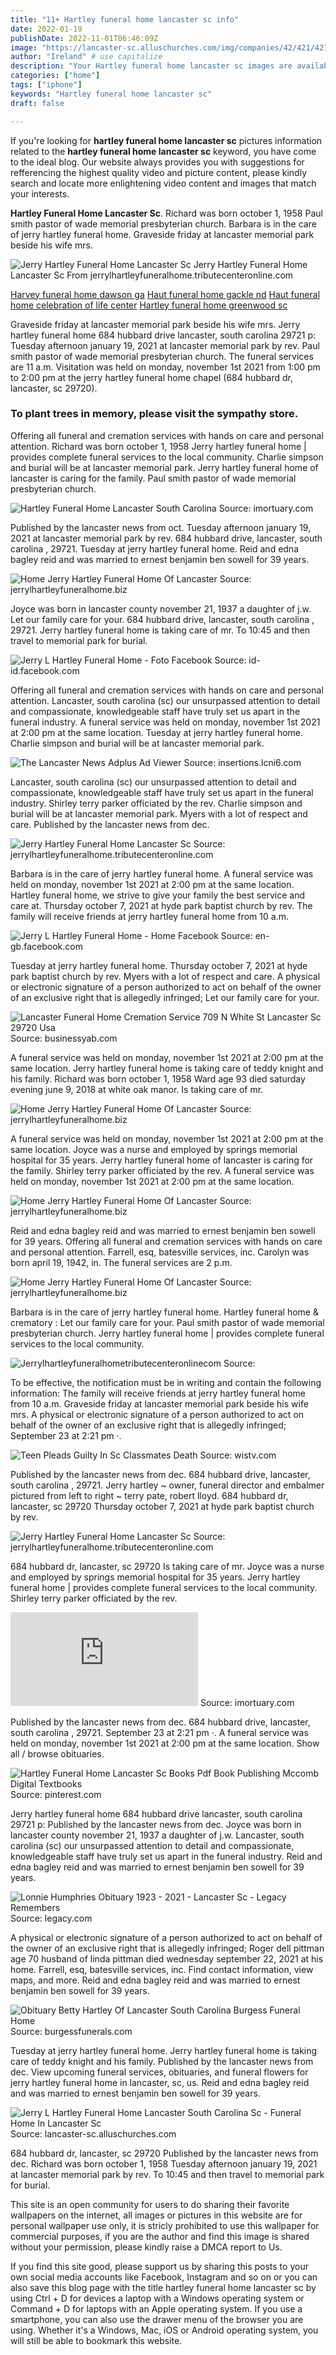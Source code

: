 ```yaml
---
title: "11+ Hartley funeral home lancaster sc info"
date: 2022-01-19
publishDate: 2022-11-01T06:46:09Z
image: "https://lancaster-sc.alluschurches.com/img/companies/42/421/4210/42109/421093.jpg"
author: "Ireland" # use capitalize
description: "Your Hartley funeral home lancaster sc images are available in this site. Hartley funeral home lancaster sc are a topic that is being searched for and liked by netizens now. You can Get the Hartley funeral home lancaster sc files here. Get all free photos."
categories: ["home"]
tags: ["iphone"]
keywords: "Hartley funeral home lancaster sc"
draft: false

---
```


If you're looking for **hartley funeral home lancaster sc** pictures information related to the **hartley funeral home lancaster sc** keyword, you have come to the ideal  blog.  Our website always  provides you with  suggestions  for refferencing  the highest  quality video and picture  content, please kindly search and locate more enlightening video content and images  that match your interests.

**Hartley Funeral Home Lancaster Sc**. Richard was born october 1, 1958 Paul smith pastor of wade memorial presbyterian church. Barbara is in the care of jerry hartley funeral home. Graveside friday at lancaster memorial park beside his wife mrs.

![Jerry Hartley Funeral Home Lancaster Sc](https://tributecenteronline.s3-accelerate.amazonaws.com/Media/Slides/96e015cf-a198-4c89-97d8-5b920db129a9.jpg "Jerry Hartley Funeral Home Lancaster Sc")
Jerry Hartley Funeral Home Lancaster Sc From jerrylhartleyfuneralhome.tributecenteronline.com

[Harvey funeral home dawson ga](/harvey-funeral-home-dawson-ga/)
[Haut funeral home gackle nd](/haut-funeral-home-gackle-nd/)
[Haut funeral home celebration of life center](/haut-funeral-home-celebration-of-life-center/)
[Hartley funeral home greenwood sc](/hartley-funeral-home-greenwood-sc/)

Graveside friday at lancaster memorial park beside his wife mrs. Jerry hartley funeral home 684 hubbard drive lancaster, south carolina 29721 p: Tuesday afternoon january 19, 2021 at lancaster memorial park by rev. Paul smith pastor of wade memorial presbyterian church. The funeral services are 11 a.m. Visitation was held on monday, november 1st 2021 from 1:00 pm to 2:00 pm at the jerry hartley funeral home chapel (684 hubbard dr, lancaster, sc 29720).

### To plant trees in memory, please visit the sympathy store.

Offering all funeral and cremation services with hands on care and personal attention. Richard was born october 1, 1958 Jerry hartley funeral home | provides complete funeral services to the local community. Charlie simpson and burial will be at lancaster memorial park. Jerry hartley funeral home of lancaster is caring for the family. Paul smith pastor of wade memorial presbyterian church.


![Hartley Funeral Home Lancaster South Carolina](https://www.imortuary.com/images/uploaded_images/63687/2015-Burgess-Staff-all.jpg "Hartley Funeral Home Lancaster South Carolina")
Source: imortuary.com

Published by the lancaster news from oct. Tuesday afternoon january 19, 2021 at lancaster memorial park by rev. 684 hubbard drive, lancaster, south carolina , 29721. Tuesday at jerry hartley funeral home. Reid and edna bagley reid and was married to ernest benjamin ben sowell for 39 years.

![Home Jerry Hartley Funeral Home Of Lancaster](https://www.jerrylhartleyfuneralhome.biz/fh_live/15600/15629/media/Carousel-2.png "Home Jerry Hartley Funeral Home Of Lancaster")
Source: jerrylhartleyfuneralhome.biz

Joyce was born in lancaster county november 21, 1937 a daughter of j.w. Let our family care for your. 684 hubbard drive, lancaster, south carolina , 29721. Jerry hartley funeral home is taking care of mr. To 10:45 and then travel to memorial park for burial.

![Jerry L Hartley Funeral Home - Foto Facebook](https://lookaside.fbsbx.com/lookaside/crawler/media/?media_id=2308329189497026 "Jerry L Hartley Funeral Home - Foto Facebook")
Source: id-id.facebook.com

Offering all funeral and cremation services with hands on care and personal attention. Lancaster, south carolina (sc) our unsurpassed attention to detail and compassionate, knowledgeable staff have truly set us apart in the funeral industry. A funeral service was held on monday, november 1st 2021 at 2:00 pm at the same location. Tuesday at jerry hartley funeral home. Charlie simpson and burial will be at lancaster memorial park.

![The Lancaster News Adplus Ad Viewer](https://insertions.lcni6.com/adimage/158/lg/158_000N92G.jpg "The Lancaster News Adplus Ad Viewer")
Source: insertions.lcni6.com

Lancaster, south carolina (sc) our unsurpassed attention to detail and compassionate, knowledgeable staff have truly set us apart in the funeral industry. Shirley terry parker officiated by the rev. Charlie simpson and burial will be at lancaster memorial park. Myers with a lot of respect and care. Published by the lancaster news from dec.

![Jerry Hartley Funeral Home Lancaster Sc](https://tributecenteronline.s3-accelerate.amazonaws.com/Media/Slides/96e015cf-a198-4c89-97d8-5b920db129a9.jpg "Jerry Hartley Funeral Home Lancaster Sc")
Source: jerrylhartleyfuneralhome.tributecenteronline.com

Barbara is in the care of jerry hartley funeral home. A funeral service was held on monday, november 1st 2021 at 2:00 pm at the same location. Hartley funeral home, we strive to give your family the best service and care at. Thursday october 7, 2021 at hyde park baptist church by rev. The family will receive friends at jerry hartley funeral home from 10 a.m.

![Jerry L Hartley Funeral Home - Home Facebook](https://lookaside.fbsbx.com/lookaside/crawler/media/?media_id=2908714959458443 "Jerry L Hartley Funeral Home - Home Facebook")
Source: en-gb.facebook.com

Tuesday at jerry hartley funeral home. Thursday october 7, 2021 at hyde park baptist church by rev. Myers with a lot of respect and care. A physical or electronic signature of a person authorized to act on behalf of the owner of an exclusive right that is allegedly infringed; Let our family care for your.

![Lancaster Funeral Home Cremation Service 709 N White St Lancaster Sc 29720 Usa](https://cdn.businessyab.com/assets/uploads/21db782158680409e953a2ee6dc968d5_-united-states-south-carolina-lancaster-county-lancaster-north-white-street-709-lancaster-funeral-home-cremation-service-803-286-5000.jpg "Lancaster Funeral Home Cremation Service 709 N White St Lancaster Sc 29720 Usa")
Source: businessyab.com

A funeral service was held on monday, november 1st 2021 at 2:00 pm at the same location. Jerry hartley funeral home is taking care of teddy knight and his family. Richard was born october 1, 1958 Ward age 93 died saturday evening june 9, 2018 at white oak manor. Is taking care of mr.

![Home Jerry Hartley Funeral Home Of Lancaster](https://www.jerryhartleyfunerals.com/fh_live/15600/15629/images/premium/logo_w_blackswan_p2.png "Home Jerry Hartley Funeral Home Of Lancaster")
Source: jerrylhartleyfuneralhome.biz

A funeral service was held on monday, november 1st 2021 at 2:00 pm at the same location. Joyce was a nurse and employed by springs memorial hospital for 35 years. Jerry hartley funeral home of lancaster is caring for the family. Shirley terry parker officiated by the rev. A funeral service was held on monday, november 1st 2021 at 2:00 pm at the same location.

![Home Jerry Hartley Funeral Home Of Lancaster](https://www.jerrylhartleyfuneralhome.biz/fh_live/15600/15629/media/Hartley-with-Jerry-3a.png "Home Jerry Hartley Funeral Home Of Lancaster")
Source: jerrylhartleyfuneralhome.biz

Reid and edna bagley reid and was married to ernest benjamin ben sowell for 39 years. Offering all funeral and cremation services with hands on care and personal attention. Farrell, esq, batesville services, inc. Carolyn was born april 19, 1942, in. The funeral services are 2 p.m.

![Home Jerry Hartley Funeral Home Of Lancaster](https://www.jerrylhartleyfuneralhome.biz/fh_live/15600/15629/images/9_42721_thumb.jpg "Home Jerry Hartley Funeral Home Of Lancaster")
Source: jerrylhartleyfuneralhome.biz

Barbara is in the care of jerry hartley funeral home. Hartley funeral home &amp; crematory : Let our family care for your. Paul smith pastor of wade memorial presbyterian church. Jerry hartley funeral home | provides complete funeral services to the local community.

![Jerrylhartleyfuneralhometributecenteronlinecom](GPaEW-yxPt1PwM "Jerrylhartleyfuneralhometributecenteronlinecom")
Source: 

To be effective, the notification must be in writing and contain the following information: The family will receive friends at jerry hartley funeral home from 10 a.m. Graveside friday at lancaster memorial park beside his wife mrs. A physical or electronic signature of a person authorized to act on behalf of the owner of an exclusive right that is allegedly infringed; September 23 at 2:21 pm ·.

![Teen Pleads Guilty In Sc Classmates Death](https://gray-wistv-prod.cdn.arcpublishing.com/resizer/nwP5eCqKvmflMbLVnszFEYnahJs=/800x600/smart/filters:quality(70)/cloudfront-us-east-1.images.arcpublishing.com/gray/VZQHROALK5EHXAES53CQ3WIGBU.jpg "Teen Pleads Guilty In Sc Classmates Death")
Source: wistv.com

Published by the lancaster news from dec. 684 hubbard drive, lancaster, south carolina , 29721. Jerry hartley ~ owner, funeral director and embalmer pictured from left to right ~ terry pate, robert lloyd. 684 hubbard dr, lancaster, sc 29720 Thursday october 7, 2021 at hyde park baptist church by rev.

![Jerry Hartley Funeral Home Lancaster Sc](https://tributecenteronline.s3-accelerate.amazonaws.com/Media/Slides/a68793c4-9e8f-4904-b264-aa1a5fdc4841.jpg "Jerry Hartley Funeral Home Lancaster Sc")
Source: jerrylhartleyfuneralhome.tributecenteronline.com

684 hubbard dr, lancaster, sc 29720 Is taking care of mr. Joyce was a nurse and employed by springs memorial hospital for 35 years. Jerry hartley funeral home | provides complete funeral services to the local community. Shirley terry parker officiated by the rev.

![Lancaster Funeral Homes Funeral Services Flowers In South Carolina](https://www.imortuary.com/utilities/timThumb.php?src=/images/uploaded_images/63687/slide1.jpg&amp;zc=1&amp;w=560&amp;h=218 "Lancaster Funeral Homes Funeral Services Flowers In South Carolina")
Source: imortuary.com

Published by the lancaster news from dec. 684 hubbard drive, lancaster, south carolina , 29721. September 23 at 2:21 pm ·. A funeral service was held on monday, november 1st 2021 at 2:00 pm at the same location. Show all / browse obituaries.

![Hartley Funeral Home Lancaster Sc Books Pdf Book Publishing Mccomb Digital Textbooks](https://i.pinimg.com/474x/be/6b/62/be6b62d14095d675de73bd32b20fae24.jpg "Hartley Funeral Home Lancaster Sc Books Pdf Book Publishing Mccomb Digital Textbooks")
Source: pinterest.com

Jerry hartley funeral home 684 hubbard drive lancaster, south carolina 29721 p: Published by the lancaster news from dec. Joyce was born in lancaster county november 21, 1937 a daughter of j.w. Lancaster, south carolina (sc) our unsurpassed attention to detail and compassionate, knowledgeable staff have truly set us apart in the funeral industry. Reid and edna bagley reid and was married to ernest benjamin ben sowell for 39 years.

![Lonnie Humphries Obituary 1923 - 2021 - Lancaster Sc - Legacy Remembers](https://cache.legacy.net/legacy/images/cobrands/batesville/photos/30e30fc9-7f81-402e-9ae0-bbf71f261606.jpg "Lonnie Humphries Obituary 1923 - 2021 - Lancaster Sc - Legacy Remembers")
Source: legacy.com

A physical or electronic signature of a person authorized to act on behalf of the owner of an exclusive right that is allegedly infringed; Roger dell pittman age 70 husband of linda pittman died wednesday september 22, 2021 at his home. Farrell, esq, batesville services, inc. Find contact information, view maps, and more. Reid and edna bagley reid and was married to ernest benjamin ben sowell for 39 years.

![Obituary Betty Hartley Of Lancaster South Carolina Burgess Funeral Home](https://www.burgessfunerals.com/fh_live/15900/15944/images/obituaries/6813567.jpg "Obituary Betty Hartley Of Lancaster South Carolina Burgess Funeral Home")
Source: burgessfunerals.com

Tuesday at jerry hartley funeral home. Jerry hartley funeral home is taking care of teddy knight and his family. Published by the lancaster news from dec. View upcoming funeral services, obituaries, and funeral flowers for jerry hartley funeral home in lancaster, sc, us. Reid and edna bagley reid and was married to ernest benjamin ben sowell for 39 years.

![Jerry L Hartley Funeral Home Lancaster South Carolina Sc - Funeral Home In Lancaster Sc](https://lancaster-sc.alluschurches.com/img/companies/42/421/4210/42109/421093.jpg "Jerry L Hartley Funeral Home Lancaster South Carolina Sc - Funeral Home In Lancaster Sc")
Source: lancaster-sc.alluschurches.com

684 hubbard dr, lancaster, sc 29720 Published by the lancaster news from dec. Richard was born october 1, 1958 Tuesday afternoon january 19, 2021 at lancaster memorial park by rev. To 10:45 and then travel to memorial park for burial.

This site is an open community for users to do sharing their favorite wallpapers on the internet, all images or pictures in this website are for personal wallpaper use only, it is stricly prohibited to use this wallpaper for commercial purposes, if you are the author and find this image is shared without your permission, please kindly raise a DMCA report to Us.

If you find this site good, please support us by sharing this posts to your own social media accounts like Facebook, Instagram and so on or you can also save this blog page with the title hartley funeral home lancaster sc by using Ctrl + D for devices a laptop with a Windows operating system or Command + D for laptops with an Apple operating system. If you use a smartphone, you can also use the drawer menu of the browser you are using. Whether it's a Windows, Mac, iOS or Android operating system, you will still be able to bookmark this website.
